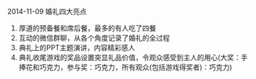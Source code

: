 2014-11-09 婚礼四大亮点
1. 厚道的预备餐和席后餐，最多的有人吃了四餐
2. 互动的微信群聊，从各个角度记录了婚礼的全过程
3. 典礼上的PPT主题演讲，内容精彩感人
4. 典礼收尾游戏的奖品设置突显礼品价值，令观众感受到主人的用心(大奖：手捧花和巧克力，参与奖：巧克力，所有观众(包括游戏得奖者)：巧克力)

